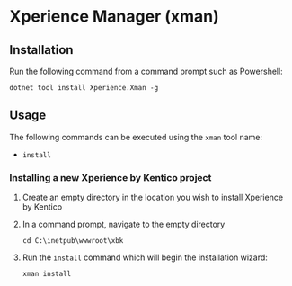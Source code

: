 # Xperience Manager (xman)

## Installation

Run the following command from a command prompt such as Powershell:

`dotnet tool install Xperience.Xman -g`

## Usage

The following commands can be executed using the `xman` tool name:

- `install`

### Installing a new Xperience by Kentico project

1. Create an empty directory in the location you wish to install Xperience by Kentico
1. In a command prompt, navigate to the empty directory

    `cd C:\inetpub\wwwroot\xbk`

1. Run the `install` command which will begin the installation wizard:

    `xman install`